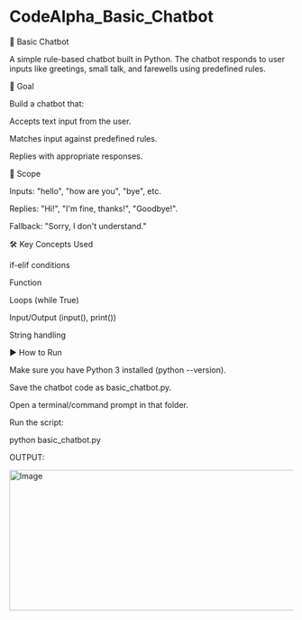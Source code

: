 # CodeAlpha_Basic_Chatbot
🤖 Basic Chatbot

A simple rule-based chatbot built in Python. The chatbot responds to user inputs like greetings, small talk, and farewells using predefined rules.

🎯 Goal

Build a chatbot that:

Accepts text input from the user.

Matches input against predefined rules.

Replies with appropriate responses.

📌 Scope

Inputs: "hello", "how are you", "bye", etc.

Replies: "Hi!", "I'm fine, thanks!", "Goodbye!".

Fallback: "Sorry, I don't understand."

🛠️ Key Concepts Used

if-elif conditions

Function

Loops (while True)

Input/Output (input(), print())

String handling

▶️ How to Run

Make sure you have Python 3 installed (python --version).

Save the chatbot code as basic_chatbot.py.

Open a terminal/command prompt in that folder.

Run the script:

python basic_chatbot.py

OUTPUT:

<img width="821" height="249" alt="Image" src="https://github.com/user-attachments/assets/629de5d6-2f18-455d-8ce1-d4fe161a361f" />
